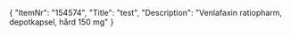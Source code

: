 {
  "ItemNr": "154574",
  "Title": "test",
  "Description": "Venlafaxin ratiopharm, depotkapsel, hård 150 mg"
}
